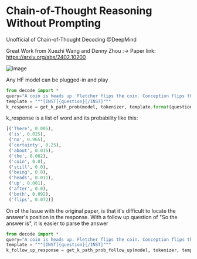 # Chain-of-Thought Reasoning Without Prompting
Unofficial of Chain-of-Thought Decoding @DeepMind

Great Work from Xuezhi Wang and Denny Zhou :-> Paper link: https://arxiv.org/abs/2402.10200

![image](https://github.com/fangyuan-ksgk/CoT-decoding/assets/66006349/f248d3f9-3b3b-4820-a20d-f6f1f9e38595)

Any HF model can be plugged-in and play

```python
from decode import *
query="A coin is heads up. Fletcher flips the coin. Conception flips the coin. Is the coin still heads up?"
template = """[INST]{question}[/INST]"""
k_response = get_k_path_prob(model, tokenizer, template.format(question=query), k=5)
```
k_response is a list of word and its probability like this:
```python
[('There', 0.005),
 ('is', 0.025),
 ('no', 0.965),
 ('certainty', 0.25),
 ('about', 0.015),
 ('the', 0.002),
 ('coin', 0.0),
 ('still', 0.0),
 ('being', 0.0),
 ('heads', 0.011),
 ('up', 0.001),
 ('after', 0.0),
 ('both', 0.092),
 ('flips', 0.072)]
```


On of the Issue with the original paper, is that it's difficult to locate the answer's position in the response. With a follow up question of "So the answer is", it is easier to parse the answer
```python
from decode import *
query="A coin is heads up. Fletcher flips the coin. Conception flips the coin. Is the coin still heads up?"
template = """[INST]{question}[/INST]"""
k_follow_up_response = get_k_path_prob_follow_up(model, tokenizer, template.format(question=query), k=5)
```



